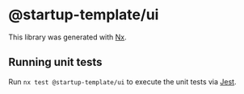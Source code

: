 # @startup-template/ui

This library was generated with [Nx](https://nx.dev).

## Running unit tests

Run `nx test @startup-template/ui` to execute the unit tests via [Jest](https://jestjs.io).
